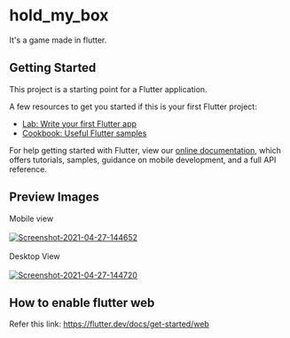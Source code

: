 # hold_my_box

It's a game made in flutter.

## Getting Started

This project is a starting point for a Flutter application.

A few resources to get you started if this is your first Flutter project:

- [Lab: Write your first Flutter app](https://flutter.dev/docs/get-started/codelab)
- [Cookbook: Useful Flutter samples](https://flutter.dev/docs/cookbook)

For help getting started with Flutter, view our
[online documentation](https://flutter.dev/docs), which offers tutorials,
samples, guidance on mobile development, and a full API reference.

## Preview Images 
Mobile view
<br>
<br>
<a href="https://ibb.co/RgH0P7m"><img src="https://i.ibb.co/VLBSD3Z/Screenshot-2021-04-27-144652.png" alt="Screenshot-2021-04-27-144652" border="0"></a>
<br>
<br>
Desktop View
<br>
<br>
<a href="https://ibb.co/yW0wKRD"><img src="https://i.ibb.co/wMy98LT/Screenshot-2021-04-27-144720.png" alt="Screenshot-2021-04-27-144720" border="0"></a>

## How to enable flutter web
Refer this link: https://flutter.dev/docs/get-started/web

